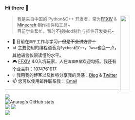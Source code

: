 ### Hi there 👋
<img src="https://picdn.iinformation.info/2022/06/09/62a1571bdcff4.gif" style="width: 25%;" align="right">  

> 我是来自中国的 Python&C++ 开发者，常为[FFXIV](https://ff.web.sdo.com/web8/index.html#/index) & [Minecraft](https://www.minecraft.net/zh-hans) 制作插件和工具~  
> 目前学业繁忙，暂时不接Mod制作与插件开发委托~

- :school_satchel: 目前在`南宁`工作与学习<s>，但是不会讲方言！</s>
- :bar_chart: 主要使用的编程语音为`Python`和`C++`，`Java`也会一点，其他语言仅限读懂的水平。
- :video_game: [FFXIV](https://ff.web.sdo.com/web8/index.html#/index) 4.0入坑玩家，人在`海猫茶屋`欢迎勾搭。我还有个业主群：1074761017
- :bulb: 我用我的博客以及推特分享我的灵感：[Blog](https://cettiidae.com/) & [Twitter](https://twitter.com/Cettlldae)
- :mailbox: 您可以使用邮件联系我： <a href="mailto:hi@cettiidae.com?subject=来自Github">Email</a>
--- 

![](http://github-profile-summary-cards.vercel.app/api/cards/profile-details?username=Cettiidae&theme=radical)  
![Anurag's GitHub stats](https://github-readme-stats.vercel.app/api?username=Cettiidae&show_icons=true&theme=radical)  
![](http://github-profile-summary-cards.vercel.app/api/cards/repos-per-language?username=Cettiidae&theme=radical)
![](http://github-profile-summary-cards.vercel.app/api/cards/productive-time?username=Cettiidae&theme=radical&utcOffset=8)  
![](https://stats.justsong.cn/api/bilibili/?id=1920082&theme=dark)  
<!--
**Cettiidae/Cettiidae** is a ✨ _special_ ✨ repository because its `README.md` (this file) appears on your GitHub profile.

Here are some ideas to get you started:

- 🔭 I’m currently working on ...
- 🌱 I’m currently learning ...
- 👯 I’m looking to collaborate on ...
- 🤔 I’m looking for help with ...
- 💬 Ask me about ...
- 📫 How to reach me: ...
- 😄 Pronouns: ...
- ⚡ Fun fact: ...
-->
